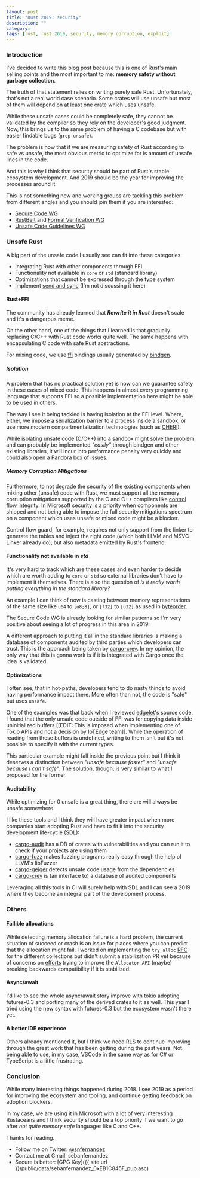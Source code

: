 ```yaml
---
layout: post
title: "Rust 2019: security"
description: ""
category:
tags: [rust, rust 2019, security, memory corruption, exploit]
---
```


### Introduction

I've decided to write this blog post because this is one of Rust's main selling points and the most important to me: **memory safety without garbage collection**.

The truth of that statement relies on writing purely safe Rust. Unfortunately, that's not a real world case scenario. Some crates will use unsafe but most of them will depend on at least one crate which uses unsafe.

While these unsafe cases could be completely safe, they cannot be validated by the compiler so they rely on the developer's good judgment. Now, this brings us to the same problem of having a C codebase but with easier findable bugs (`grep unsafe`).

The problem is now that if we are measuring safety of Rust according to safe vs unsafe, the most obvious metric to optimize for is amount of unsafe lines in the code.

And this is why I think that security should be part of Rust's stable ecosystem development. And 2019 should be the year for improving the processes around it.

This is not something new and working groups are tackling this problem from different angles and you should join them if you are interested:
* [Secure Code WG](https://rust-lang.zulipchat.com/#narrow/stream/146229-wg-secure-code)
* [RustBelt](http://plv.mpi-sws.org/rustbelt/#publications) and [Formal Verification WG](https://internals.rust-lang.org/t/announcing-the-formal-verification-working-group/7240)
* [Unsafe Code Guidelines WG](https://github.com/rust-rfcs/unsafe-code-guidelines)

### Unsafe Rust

A big part of the unsafe code I usually see can fit into these categories:
* Integrating Rust with other components through FFI
* Functionality not available in `core` or `std` (standard library)
* Optimizations that cannot be expressed through the type system
* Implement [send and sync](https://doc.rust-lang.org/nightly/nomicon/send-and-sync.html) (I'm not discussing it here)

<!-- Detecting `unsafe` in dependencies used to be a hard task but projects like [cargo-geiger] make this process smoother. -->

#### Rust+FFI

The community has already learned that ***Rewrite it in Rust*** doesn't scale and it's a dangerous meme.

On the other hand, one of the things that I learned is that gradually replacing C/C++ with Rust code works quite well. The same happens with encapsulating C code with safe Rust abstractions.

For mixing code, we use [ffi](https://doc.rust-lang.org/nightly/nomicon/ffi.html) bindings usually generated by [bindgen](https://github.com/rust-lang/rust-bindgen).

##### Isolation

A problem that has no practical solution yet is how can we guarantee safety in these cases of mixed code. This happens in almost every programming language that supports FFI so a possible implementation here might be able to be used in others.

The way I see it being tackled is having isolation at the FFI level. Where, either, we impose a serialization barrier to a process inside a sandbox, or use more modern compartmentalization technologies (such as [CHERI](https://www.cl.cam.ac.uk/~kg365/pubs/201505-oakland2015-cheri-compartmentalization.pdf)).

While isolating unsafe code (C/C++) into a sandbox might solve the problem and can probably be implemented *"easily"* through bindgen and other existing libraries, it will incur into performance penalty very quickly and could also open a Pandora box of issues.

##### Memory Corruption Mitigations

Furthermore, to not degrade the security of the existing components when mixing other (unsafe) code with Rust, we must support all the memory corruption mitigations supported by the C and C++ compilers like [control flow integrity](https://en.wikipedia.org/wiki/Control-flow_integrity). In Microsoft security is a priority when components are shipped and not being able to impose the full security mitigations spectrum on a component which uses unsafe or mixed code might be a blocker.

Control flow guard, for example, requires not only support from the linker to generate the tables and inject the right code (which both LLVM and MSVC Linker already do), but also metadata emitted by Rust's frontend.

#### Functionality not available in *std*

It's very hard to track which are these cases and even harder to decide which are worth adding to `core` or `std` so external libraries don't have to implement it themselves. There is also the question of *is it really worth putting everything in the standard library?*

An example I can think of now is casting between memory representations of the same size like `u64` to `[u8;8]`, or `[f32]` to `[u32]` as used in [byteorder](https://github.com/BurntSushi/byteorder).

The Secure Code WG is already looking for similar patterns so I'm very positive about seeing a lot of progress in this area in 2019.

A different approach to putting it all in the standard libraries is making a database of components audited by third parties which developers can trust. This is the approach being taken by [cargo-crev](https://github.com/dpc/crev/tree/master/cargo-crev). In my opinion, the only way that this is gonna work is if it is integrated with Cargo once the idea is validated.

#### Optimizations

I often see, that in hot-paths, developers tend to do nasty things to avoid having performance impact there. More often than not, the code is "safe" but uses `unsafe`.

One of the examples was that back when I reviewed [edgelet](https://github.com/Azure/iotedge/tree/master/edgelet)'s source code, I found that the only unsafe code outside of FFI was for copying data inside uninitialized buffers [[EDIT: This is imposed when implementing one of Tokio APIs and not a decision by IoTEdge team]]. While the operation of reading from these buffers is undefined, writing to them isn't but it's not possible to specify it with the current types.

This particular example might fall inside the previous point but I think it deserves a distinction between *"unsafe because faster"* and *"unsafe because I can't safe"*. The solution, though, is very similar to what I proposed for the former.

#### Auditability

While optimizing for 0 unsafe is a great thing, there are will always be unsafe somewhere.

I like these tools and I think they will have greater impact when more companies start adopting Rust and have to fit it into the security development life-cycle (SDL):
* [cargo-audit](https://github.com/RustSec/cargo-audit) has a DB of crates with vulnerabilities and you can run it to check if your projects are using them
* [cargo-fuzz](https://github.com/rust-fuzz/cargo-fuzz) makes fuzzing programs really easy through the help of LLVM's libFuzzer
* [cargo-geiger](https://github.com/anderejd/cargo-geiger) detects unsafe code usage from the dependencies
* [cargo-crev](https://github.com/dpc/crev/tree/master/cargo-crev) is (an interface to) a database of audited components

Leveraging all this tools in CI will surely help with SDL and I can see a 2019 where they become an integral part of the development process.

### Others

#### Fallible allocations

While detecting memory allocation failure is a hard problem, the current situation of succeed or crash is an issue for places where you can predict that the allocation might fail. I worked on implementing the `try_alloc` [RFC](https://github.com/rust-lang/rfcs/blob/master/text/2116-alloc-me-maybe.md) for the different collections but didn't submit a stabilization PR yet because of concerns on [efforts](https://github.com/rust-lang/rust/pull/52420) trying to improve the `Allocator API` (maybe) breaking backwards compatibility if it is stabilized.

#### Async/await

I'd like to see the whole async/await story improve with tokio adopting futures-0.3 and porting many of the derived crates to it as well. This year I tried using the new syntax with futures-0.3 but the ecosystem wasn't there yet.

#### A better IDE experience

Others already mentioned it, but I think we need RLS to continue improving through the great work that has been getting during the past years. Not being able to use, in my case, VSCode in the same way as for C# or TypeScript is a little frustrating.

### Conclusion

While many interesting things happened during 2018. I see 2019 as a period for improving the ecosystem and tooling, and continue getting feedback on adoption blockers.

In my case, we are using it in Microsoft with a lot of very interesting Rustaceans and I think security should be a top priority if we want to go after *not quite memory safe* languages like C and C++.

Thanks for reading.

* Follow me on Twitter: [@snfernandez](https://twitter.com/snfernandez)
* Contact me at Gmail: sebanfernandez
* Secure is better: [GPG Key]({{ site.url }}/public/data/sebanfernandez_0xEB1C845F_pub.asc)
